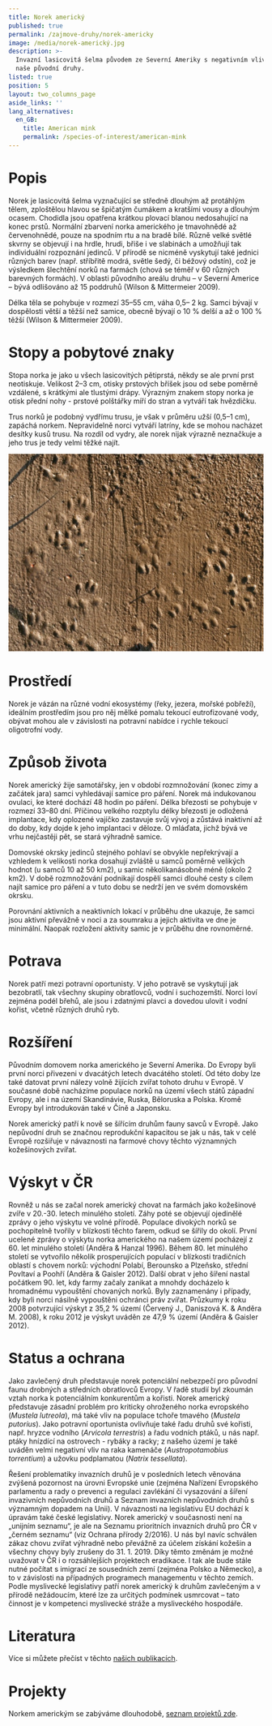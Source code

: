 ```yaml
---
title: Norek americký
published: true
permalink: /zajmove-druhy/norek-americky
image: /media/norek-americký.jpg
description: >-
  Invazní lasicovitá šelma původem ze Severní Ameriky s negativním vlivem na
  naše původní druhy. 
listed: true
position: 5
layout: two_columns_page
aside_links: ''
lang_alternatives:
  en_GB:
    title: American mink
    permalink: /species-of-interest/american-mink
---
```

# Popis

Norek je lasicovitá šelma vyznačující se středně dlouhým až protáhlým tělem, zploštělou hlavou se špičatým čumákem a kratšími vousy a dlouhým ocasem. Chodidla jsou opatřena krátkou plovací blanou nedosahující na konec prstů. Normální zbarvení norka amerického je tmavohnědé až červenohnědé, pouze na spodním rtu a na bradě bílé. Různě velké světlé skvrny se objevují i na hrdle, hrudi, břiše i ve slabinách a umožňují tak individuální rozpoznání jedinců. V přírodě se nicméně vyskytují také jednici různých barev (např. stříbřitě modrá, světle šedý, či béžový odstín), což je výsledkem šlechtění norků na farmách (chová se téměř v 60 různých barevných formách). V oblasti původního areálu druhu – v Severní Americe – bývá odlišováno až 15 poddruhů (Wilson & Mittermeier 2009).

Délka těla se pohybuje v rozmezí 35–55 cm, váha 0,5– 2 kg. Samci bývají v dospělosti větší a těžší než samice, obecně bývají o 10 % delší a až o 100 % těžší (Wilson & Mittermeier 2009). 

# Stopy a pobytové znaky

Stopa norka je jako u všech lasicovitých pětiprstá, někdy se ale první prst neotiskuje. Velikost 2–3 cm, otisky prstových bříšek jsou od sebe poměrně vzdálené, s krátkými ale tlustými drápy. Výrazným znakem stopy norka je otisk přední nohy - prstové polštářky míří do stran a vytváří tak hvězdičku. 

Trus norků je podobný vydřímu trusu, je však v průměru užší (0,5–1 cm), zapáchá norkem. Nepravidelně norci vytváří latríny, kde se mohou nacházet desítky kusů trusu. Na rozdíl od vydry, ale norek nijak výrazně neznačkuje a jeho trus je tedy velmi těžké najít. 

![stopy norka amerického](/media/snimek-062a.jpg "stopy norka amerického")

# Prostředí

Norek je vázán na různé vodní ekosystémy (řeky, jezera, mořské pobřeží), ideálním prostředím jsou pro něj mělké pomalu tekoucí eutrofizované vody, obývat mohou ale v závislosti na potravní nabídce i rychle tekoucí oligotrofní vody.

# Způsob života

Norek americký žije samotářsky, jen v období rozmnožování (konec zimy a začátek jara) samci vyhledávají samice pro páření. Norek má indukovanou ovulaci, ke které dochází 48 hodin po páření. Délka březosti se pohybuje v rozmezí 33–80 dní. Příčinou velkého rozptylu délky březosti je odložená implantace, kdy oplozené vajíčko zastavuje svůj vývoj a zůstává inaktivní až do doby, kdy dojde k jeho implantaci v děloze. O mláďata, jichž bývá ve vrhu nejčastěji pět, se stará výhradně samice.

Domovské okrsky jedinců stejného pohlaví se obvykle nepřekrývají a vzhledem k velikosti norka dosahují zvláště u samců poměrně velikých hodnot (u samců 10 až 50 km2), u samic několikanásobně méně (okolo 2 km2). V době rozmnožování podnikají dospělí samci dlouhé cesty s cílem najít samice pro páření a v tuto dobu se nedrží jen ve svém domovském okrsku. 

Porovnání aktivních a neaktivních lokací v průběhu dne ukazuje, že samci jsou aktivní převážně v noci a za soumraku a jejich aktivita ve dne je minimální. Naopak rozložení aktivity samic je v průběhu dne rovnoměrné. 

# Potrava

Norek patří mezi potravní oportunisty. V jeho potravě se vyskytují jak bezobratlí, tak všechny skupiny obratlovců, vodní i suchozemští. Norci loví zejména podél břehů, ale jsou i zdatnými plavci a dovedou ulovit i vodní kořist, včetně různých druhů ryb.

# Rozšíření

Původním domovem norka amerického je Severní Amerika. Do Evropy byli první norci přivezeni v dvacátých letech dvacátého století. Od této doby lze také datovat první nálezy volně žijících zvířat tohoto druhu v Evropě. V současné době nacházíme populace norků na území všech států západní Evropy, ale i na území Skandinávie, Ruska, Běloruska a Polska. Kromě Evropy byl introdukován také v Číně a Japonsku. 

Norek americký patří k nově se šířícím druhům fauny savců v Evropě. Jako nepůvodní druh se značnou reprodukční kapacitou se jak u nás, tak v celé Evropě rozšiřuje v návaznosti na farmové chovy těchto významných kožešinových zvířat.

# Výskyt v ČR

Rovněž u nás se začal norek americký chovat na farmách jako kožešinové zvíře v 20.-30. letech minulého století. Záhy poté se objevují ojedinělé zprávy o jeho výskytu ve volné přírodě. Populace divokých norků se pochopitelně tvořily v blízkosti těchto farem, odkud se šířily do okolí. První ucelené zprávy o výskytu norka amerického na našem území pocházejí z 60. let minulého století (Anděra & Hanzal 1996). Během 80. let minulého století se vytvořilo několik prosperujících populací v blízkosti tradičních oblastí s chovem norků: východní Polabí, Berounsko a Plzeňsko, střední Povltaví a Poohří (Anděra & Gaisler 2012). Další obrat v jeho šíření nastal počátkem 90. let, kdy farmy začaly zanikat a mnohdy docházelo k hromadnému vypouštění chovaných norků. Byly zaznamenány i případy, kdy byli norci násilně vypouštěni ochránci práv zvířat. Průzkumy k roku 2008 potvrzující výskyt z 35,2 % území (Červený J., Daniszová K. & Anděra M. 2008), k roku 2012 je výskyt uváděn ze 47,9 % území (Anděra & Gaisler 2012).

# Status a ochrana

Jako zavlečený druh představuje norek potenciální nebezpečí pro původní faunu drobných a středních obratlovců Evropy. V řadě studií byl zkoumán vztah norka k potenciálním konkurentům a kořisti. Norek americký představuje zásadní problém pro kriticky ohroženého norka evropského (_Mustela lutreola_), má také vliv na populace tchoře tmavého (_Mustela putorius_). Jako potravní oportunista ovlivňuje také řadu druhů své kořisti, např. hryzce vodního (_Arvicola terrestris_) a řadu vodních ptáků, u nás např. ptáky hnízdící na ostrovech  - rybáky a racky; z našeho území je také uváděn velmi negativní vliv na raka kamenáče (_Austropotamobius torrentium_) a užovku podplamatou (_Natrix tessellata_).

Řešení problematiky invazních druhů je v posledních letech věnována zvýšená pozornost na úrovni Evropské unie (zejména Nařízení Evropského parlamentu a rady o prevenci a regulaci zavlékání či vysazování a šíření invazivních nepůvodních druhů a Seznam invazních nepůvodních druhů s významným dopadem na Unii). V návaznosti na legislativu EU dochází k úpravám také české legislativy. Norek americký v současnosti není na „unijním seznamu“, je ale na Seznamu prioritních invazních druhů pro ČR v „černém seznamu“ (viz Ochrana přírody 2/2016). U nás byl navíc schválen zákaz chovu zvířat výhradně nebo převážně za účelem získání kožešin a všechny chovy byly zrušeny do 31. 1. 2019. Díky těmto změnám je možné uvažovat v ČR i o rozsáhlejších projektech eradikace. I tak ale bude stále nutné počítat s imigrací ze sousedních zemí (zejména Polsko a Německo), a to v závislosti na případných programech managementu v těchto zemích. Podle myslivecké legislativy patří norek americký k druhům zavlečeným a v přírodě nežádoucím, které lze za určitých podmínek usmrcovat – tato činnost je v kompetenci myslivecké stráže a mysliveckého hospodáře. 

# Literatura

Více si můžete přečíst v těchto [našich publikacích](/publications#category=norek).

# Projekty

Norkem americkým se zabýváme dlouhodobě, [seznam projektů zde](/projects#category=norek).
